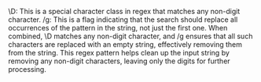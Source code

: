\D: This is a special character class in regex that matches any non-digit character.
/g: This is a flag indicating that the search should replace all occurrences of the pattern in the string, not just the first one.
When combined, \D matches any non-digit character, and /g ensures that all such characters are replaced with an empty string, effectively removing them from the string. This regex pattern helps clean up the input string by removing any non-digit characters, leaving only the digits for further processing.
 
